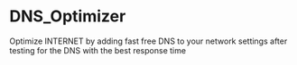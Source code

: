 # DNS_Optimizer
Optimize INTERNET by adding fast free DNS to your network settings after testing for the DNS with the best response time
